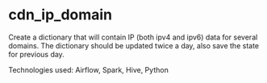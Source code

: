 # cdn_ip_domain
Create a dictionary that will contain IP (both ipv4 and ipv6) data for several domains.
The dictionary should be updated twice a day, also save the state for previous day.

Technologies used: Airflow, Spark, Hive, Python
